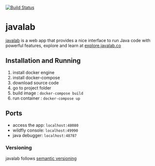 [![Build Status](https://travis-ci.org/sdmoralesma/javalab.svg)](https://travis-ci.org/sdmoralesma/javalab)
# javalab 
[javalab](http://javalab.co) is a web app that provides a nice interface to run Java code with powerful features, explore and learn at [explore.javalab.co](http://explore.javalab.co)

## Installation and Running

1. install docker engine
2. install docker-compose
3. download source code
4. go to project folder
5. build image : ``` docker-compose build ```
6. run container : ``` docker-compose up ```

## Ports
* access the app: ``` localhost:48080 ```
* wildfly console: ``` localhost:49990 ```
* java debugger: ``` localhost:48787 ```

### Versioning
javalab follows [semantic versioning](http://semver.org/)
